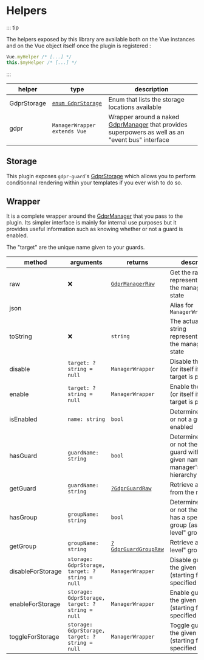 # Helpers

::: tip

The helpers exposed by this library are available both on the Vue instances and on the Vue object itself once the plugin is registered :

```javascript
Vue.myHelper /* [...] */
this.$myHelper /* [...] */
```

:::



| helper      | type                                                         | description                                                  |
| ----------- | ------------------------------------------------------------ | ------------------------------------------------------------ |
| GdprStorage | [`enum GdprStorage`](https://voltra.github.io/gdpr-guard/enums/gdprstorage.html) | Enum that lists the storage locations available              |
| gdpr        | `ManagerWrapper extends Vue`                                 | Wrapper around a naked [GdprManager](https://voltra.github.io/gdpr-guard/classes/gdprmanager.html) that provides superpowers as well as an "event bus" interface |



## Storage

This plugin exposes `gdpr-guard`'s [GdprStorage](https://voltra.github.io/gdpr-guard/enums/gdprstorage.html) which allows you to perform conditionnal rendering within your templates if you ever wish to do so.



## Wrapper

It is a complete wrapper around the [GdprManager](https://voltra.github.io/gdpr-guard/classes/gdprmanager.html)  that you pass to the plugin. Its simpler interface is mainly for internal use purposes but it provides useful information such as knowing whether or not a guard is enabled.

The "target" are the unique name given to your guards.

| method            | arguments                                      | returns                                                      | description                                                  |
| ----------------- | ---------------------------------------------- | ------------------------------------------------------------ | ------------------------------------------------------------ |
| raw               | :x:                                            | [`GdprManagerRaw`](https://voltra.github.io/gdpr-guard/interfaces/gdprmanagerraw.html) | Get the raw representation of the manager's state            |
| json              |                                                |                                                              | Alias for `ManagerWrapper#raw`                               |
| toString          | :x:                                            | `string`                                                     | The actual JSON string representation of the manager's state |
| disable           | `target: ?string = null`                       | `ManagerWrapper`                                             | Disable the target (or itself if no target is provided)      |
| enable            | `target: ?string = null`                       | `ManagerWrapper`                                             | Enable the target (or itself if no target is provided)       |
| isEnabled         | `name: string`                                 | `bool`                                                       | Determine whether or not a guard is enabled                  |
| hasGuard          | `guardName: string`                            | `bool`                                                       | Determine whether or not there's a guard with the given name in the manager's hierarchy |
| getGuard          | `guardName: string`                            | [`?GdprGuardRaw`](https://voltra.github.io/gdpr-guard/interfaces/gdprguardraw.html) | Retrieve a guard from the manager                            |
| hasGroup          | `groupName: string`                            | `bool`                                                       | Determine whether or not the manager has a specific group (as a "top level" group) |
| getGroup          | `groupName: string`                            | [`?GdprGuardGroupRaw`](https://voltra.github.io/gdpr-guard/interfaces/gdprguardgroupraw.html) | Retrieve a "top level" group                                 |
| disableForStorage | `storage: GdprStorage, target: ?string = null` | `ManagerWrapper`                                             | Disable guards for the given storage (starting from the specified target) |
| enableForStorage  | `storage: GdprStorage, target: ?string = null` | `ManagerWrapper`                                             | Enable guards for the given storage (starting from the specified target) |
| toggleForStorage  | `storage: GdprStorage, target: ?string = null` | `ManagerWrapper`                                             | Toggle guards for the given storage (starting from the specified target) |


